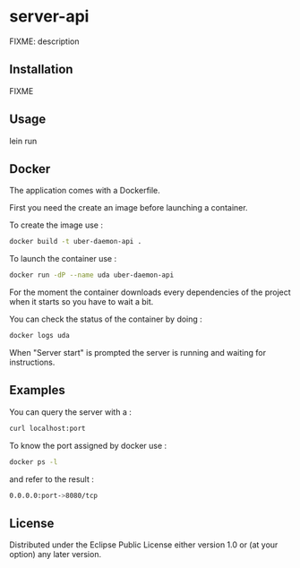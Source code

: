 # server-api

FIXME: description

## Installation

FIXME

## Usage

lein run

## Docker

The application comes with a Dockerfile.

First you need the create an image before launching a container.

To create the image use :

```bash
docker build -t uber-daemon-api .
```

To launch the container use :
```bash
docker run -dP --name uda uber-daemon-api
```

For the moment the container downloads every dependencies of the project when it starts so you have to wait a bit.

You can check the status of the container by doing :
```bash
docker logs uda
```
When \"Server start\" is prompted the server is running and waiting for instructions.

## Examples

You can query the server with a :
```bash
curl localhost:port
```

To know the port assigned by docker use :
```bash
docker ps -l
```
and refer to the result :
```bash
0.0.0.0:port->8080/tcp
```

## License

Distributed under the Eclipse Public License either version 1.0 or (at
your option) any later version.
